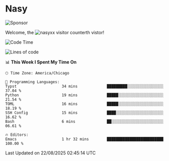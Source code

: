 # Nasy

<!--
<p align="center">
<img height="200" src="https://github-readme-stats.vercel.app/api?username=nasyxx&count_private=true&show_icons=true&theme=dracula&include_all_commits=true"/>
<img height="200" src="https://github-readme-stats.vercel.app/api/top-langs/?username=nasyxx&theme=dracula&hide=html,jupyter+notebook&count_private=true&show_icons=true"/>
</p>

  
----------------
-->

![Sponsor](https://img.shields.io/static/v1.svg?label=Sponsor&message=%E2%9D%A4&logo=GitHub&style=flat&color=pink)
 
Welcome, the ![nasyxx visitor counter](https://count.getloli.com/get/@nasyxx?theme=rule34)th vistor!
 
<!--START_SECTION:waka-->
![Code Time](http://img.shields.io/badge/Code%20Time-4%2C751%20hrs%206%20mins-blue)

![Lines of code](https://img.shields.io/badge/From%20Hello%20World%20I%27ve%20Written-6.3%20million%20lines%20of%20code-blue)

📊 **This Week I Spent My Time On** 

```text
🕑︎ Time Zone: America/Chicago

💬 Programming Languages: 
Typst                    34 mins             █████████░░░░░░░░░░░░░░░░   37.04 % 
Python                   19 mins             █████░░░░░░░░░░░░░░░░░░░░   21.54 % 
TOML                     16 mins             █████░░░░░░░░░░░░░░░░░░░░   18.19 % 
SSH Config               15 mins             ████░░░░░░░░░░░░░░░░░░░░░   16.62 % 
Bash                     6 mins              ██░░░░░░░░░░░░░░░░░░░░░░░   06.61 % 

🔥 Editors: 
Emacs                    1 hr 32 mins        █████████████████████████   100.00 % 
```


 Last Updated on 22/08/2025 02:45:14 UTC
<!--END_SECTION:waka-->

<!-- ![visitors](https://visitor-badge.laobi.icu/badge?page_id=nasyxx.nasyxx) -->
